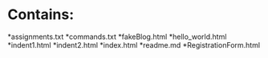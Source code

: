 # Contains:

*assignments.txt
*commands.txt
*fakeBlog.html
*hello_world.html
*indent1.html
*indent2.html
*index.html
*readme.md
*RegistrationForm.html
